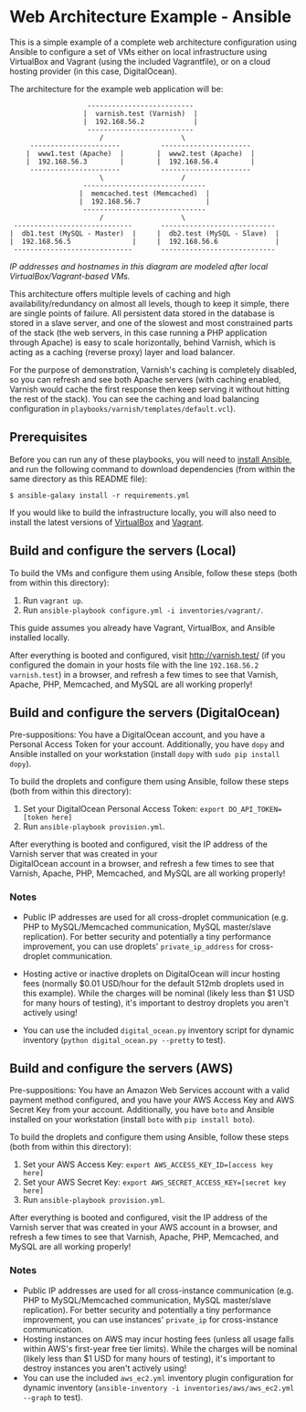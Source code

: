# Web Architecture Example - Ansible

This is a simple example of a complete web architecture configuration using Ansible to configure a set of VMs either on local infrastructure using VirtualBox and Vagrant (using the included Vagrantfile), or on a cloud hosting provider (in this case, DigitalOcean).

The architecture for the example web application will be:

                       --------------------------
                      |  varnish.test (Varnish)  |
                      |  192.168.56.2            |
                       --------------------------
                          /                   \
         ----------------------          ----------------------
        |  www1.test (Apache)  |        |  www2.test (Apache)  |
        |  192.168.56.3        |        |  192.168.56.4        |
         ----------------------          ----------------------
                          \                   /
                      ------------------------------
                     |  memcached.test (Memcached)  |
                     |  192.168.56.7                |
                      ------------------------------
                          /                   \
     -----------------------------       ----------------------------
    |  db1.test (MySQL - Master)  |     |  db2.test (MySQL - Slave)  |
    |  192.168.56.5               |     |  192.168.56.6              |
     -----------------------------       ----------------------------

_IP addresses and hostnames in this diagram are modeled after local VirtualBox/Vagrant-based VMs._

This architecture offers multiple levels of caching and high availability/redundancy on almost all levels, though to keep it simple, there are single points of failure. All persistent data stored in the database is stored in a slave server, and one of the slowest and most constrained parts of the stack (the web servers, in this case running a PHP application through Apache) is easy to scale horizontally, behind Varnish, which is acting as a caching (reverse proxy) layer and load balancer.

For the purpose of demonstration, Varnish's caching is completely disabled, so you can refresh and see both Apache servers (with caching enabled, Varnish would cache the first response then keep serving it without hitting the rest of the stack). You can see the caching and load balancing configuration in `playbooks/varnish/templates/default.vcl`).

## Prerequisites

Before you can run any of these playbooks, you will need to [install Ansible](https://docs.ansible.com/ansible/latest/installation_guide/intro_installation.html), and run the following command to download dependencies (from within the same directory as this README file):

    $ ansible-galaxy install -r requirements.yml

If you would like to build the infrastructure locally, you will also need to install the latest versions of [VirtualBox](https://www.virtualbox.org/wiki/Downloads) and [Vagrant](https://www.vagrantup.com/downloads.html).

## Build and configure the servers (Local)

To build the VMs and configure them using Ansible, follow these steps (both from within this directory):

1. Run `vagrant up`.
2. Run `ansible-playbook configure.yml -i inventories/vagrant/`.

This guide assumes you already have Vagrant, VirtualBox, and Ansible installed locally.

After everything is booted and configured, visit http://varnish.test/ (if you configured the domain in your hosts file with the line `192.168.56.2  varnish.test`) in a browser, and refresh a few times to see that Varnish, Apache, PHP, Memcached, and MySQL are all working properly!

## Build and configure the servers (DigitalOcean)

Pre-suppositions: You have a DigitalOcean account, and you have a Personal Access Token for your account. Additionally, you have `dopy` and Ansible installed on your workstation (install `dopy` with `sudo pip install dopy`).

To build the droplets and configure them using Ansible, follow these steps (both from within this directory):

1. Set your DigitalOcean Personal Access Token: `export DO_API_TOKEN=[token here]`
2. Run `ansible-playbook provision.yml`.

After everything is booted and configured, visit the IP address of the Varnish server that was created in your  
DigitalOcean account in a browser, and refresh a few times to see that Varnish, Apache, PHP, Memcached, and MySQL 
are all working properly!

### Notes

- Public IP addresses are used for all cross-droplet communication (e.g. PHP to MySQL/Memcached communication, 
MySQL master/slave replication). For better security and potentially a tiny performance improvement, you can use 
droplets' `private_ip_address` for cross-droplet communication.

- Hosting active or inactive droplets on DigitalOcean will incur hosting fees (normally $0.01 USD/hour for the 
default 512mb droplets used in this example). While the charges will be nominal (likely less than $1 USD for 
many hours of testing), it's important to destroy droplets you aren't actively using!

- You can use the included `digital_ocean.py` inventory script for dynamic inventory 
(`python digital_ocean.py --pretty` to test).

## Build and configure the servers (AWS)

Pre-suppositions: You have an Amazon Web Services account with a valid payment method configured, and you have your AWS Access Key and AWS Secret Key from your account. Additionally, you have `boto` and Ansible installed on your workstation (install `boto` with `pip install boto`).

To build the droplets and configure them using Ansible, follow these steps (both from within this directory):

1. Set your AWS Access Key: `export AWS_ACCESS_KEY_ID=[access key here]`
2. Set your AWS Secret Key: `export AWS_SECRET_ACCESS_KEY=[secret key here]`
3. Run `ansible-playbook provision.yml`.

After everything is booted and configured, visit the IP address of the Varnish server that was created in your AWS account in a browser, and refresh a few times to see that Varnish, Apache, PHP, Memcached, and MySQL are all working properly!

### Notes

- Public IP addresses are used for all cross-instance communication (e.g. PHP to MySQL/Memcached communication, MySQL master/slave replication). For better security and potentially a tiny performance improvement, you can use instances' `private_ip` for cross-instance communication.
- Hosting instances on AWS may incur hosting fees (unless all usage falls within AWS's first-year free tier limits). While the charges will be nominal (likely less than $1 USD for many hours of testing), it's important to destroy instances you aren't actively using!
- You can use the included `aws_ec2.yml` inventory plugin configuration for dynamic inventory (`ansible-inventory -i inventories/aws/aws_ec2.yml --graph` to test).

